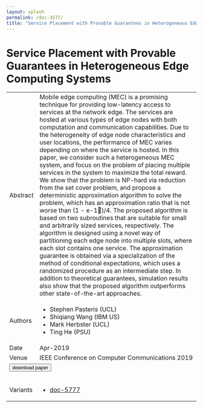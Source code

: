 ```yaml
---
layout: splash
permalink: /doc-3577/
title: "Service Placement with Provable Guarantees in Heterogeneous Edge Computing Systems"
---
```


# Service Placement with Provable Guarantees in Heterogeneous Edge Computing Systems

<table>
    <tbody>
    <tr>
        <td>Abstract</td>
        <td>Mobile edge computing (MEC) is a promising technique for providing low-latency access to services at the network edge. The services are hosted at various types of edge nodes with both computation and communication capabilities. Due to the heterogeneity of edge node characteristics and user locations, the performance of MEC varies depending on where the service is hosted. In this paper, we consider such a heterogeneous MEC system, and focus on the problem of placing multiple services in the system to maximize the total reward. We show that the problem is NP-hard via reduction from the set cover problem, and propose a deterministic approximation algorithm to solve the problem, which has an approximation ratio that is not worse than (1 - e-1)/4. The proposed algorithm is based on two subroutines that are suitable for small and arbitrarily sized services, respectively. The algorithm is designed using a novel way of partitioning each edge node into multiple slots, where each slot contains one service. The approximation guarantee is obtained via a specialization of the method of conditional expectations, which uses a randomized procedure as an intermediate step. In addition to theoretical guarantees, simulation results also show that the proposed algorithm outperforms other state-of-the-art approaches.</td>
    </tr>
    <tr>
        <td>Authors</td>
        <td>
            <ul>
                <li>Stephen Pasteris (UCL)</li>
                <li>Shiqiang Wang (IBM US)</li>
                <li>Mark Herbster (UCL)</li>
                <li>Ting He (PSU)</li>
            </ul>
        </td>
    </tr>
    <tr>
        <td>Date</td>
        <td>Apr-2019</td>
    </tr>
    <tr>
        <td>Venue</td>
        <td>IEEE Conference on Computer Communications 2019</td>
    </tr>
        <tr>
            <td colspan="2">
                <form method="get" action="https://dais-ita.org/sites/default/files/SP_INFOCOM2019.pdf">
                    <button type="submit">download paper</button>
                </form>
            </td>
        </tr>
        <tr>
            <td>Variants</td>
            <td>
                <ul>
                    <li><a href="\doc-5777\">doc-5777</a></li>
                </ul>
            </td>
        </tr>
    </tbody>
</table>
